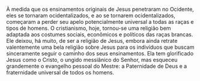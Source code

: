 ﻿À medida que os ensinamentos originais de Jesus penetraram no Ocidente, eles se tornaram ocidentalizados, e ao se tornarem ocidentalizados, começaram a perder seu apelo potencialmente universal a todas as raças e tipos de homens. O cristianismo, hoje, tornou-se uma religião bem adaptada aos costumes sociais, econômicos e políticos das raças brancas. Ele deixou, há muito, de ser a religião de Jesus, embora ainda retrate valentemente uma bela religião sobre Jesus para os indivíduos que buscam sinceramente seguir o caminho dos seus ensinamentos. Ela tem glorificado Jesus como o Cristo, o ungido messiânico do Senhor, mas esqueceu grandemente o evangelho pessoal do Mestre: a Paternidade de Deus e a fraternidade universal de todos os homens.